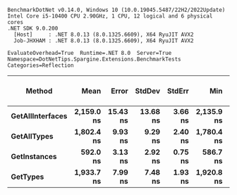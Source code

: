 ```

BenchmarkDotNet v0.14.0, Windows 10 (10.0.19045.5487/22H2/2022Update)
Intel Core i5-10400 CPU 2.90GHz, 1 CPU, 12 logical and 6 physical cores
.NET SDK 9.0.200
  [Host]     : .NET 8.0.13 (8.0.1325.6609), X64 RyuJIT AVX2
  Job-JHXHAM : .NET 8.0.13 (8.0.1325.6609), X64 RyuJIT AVX2

EvaluateOverhead=True  Runtime=.NET 8.0  Server=True  
Namespace=DotNetTips.Spargine.Extensions.BenchmarkTests  Categories=Reflection  

```
| Method           | Mean       | Error    | StdDev   | StdErr  | Min        | Q1         | Median     | Q3         | Max        | Op/s        | CI99.9% Margin | Iterations | Kurtosis | MValue | Skewness | Rank | LogicalGroup | Baseline | Completed Work Items | Lock Contentions | Exceptions | Gen0   | Code Size | Allocated |
|----------------- |-----------:|---------:|---------:|--------:|-----------:|-----------:|-----------:|-----------:|-----------:|------------:|---------------:|-----------:|---------:|-------:|---------:|-----:|------------- |--------- |---------------------:|-----------------:|-----------:|-------:|----------:|----------:|
| **GetAllInterfaces** | **2,159.0 ns** | **15.43 ns** | **13.68 ns** | **3.66 ns** | **2,135.9 ns** | **2,150.4 ns** | **2,161.4 ns** | **2,162.8 ns** | **2,189.9 ns** |   **463,172.4** |       **5.172 ns** |      **14.00** |    **2.746** |  **2.000** |   **0.4506** |    **4** | *****            | **No**       |                    **-** |                **-** |          **-** | **0.0038** |        **NA** |     **600 B** |
| **GetAllTypes**      | **1,802.4 ns** |  **9.93 ns** |  **9.29 ns** | **2.40 ns** | **1,780.4 ns** | **1,796.7 ns** | **1,805.5 ns** | **1,808.7 ns** | **1,814.0 ns** |   **554,823.7** |       **6.301 ns** |      **15.00** |    **2.681** |  **2.000** |  **-0.8844** |    **2** | *****            | **No**       |                    **-** |                **-** |          **-** | **0.0076** |        **NA** |     **744 B** |
| **GetInstances**     |   **592.0 ns** |  **3.13 ns** |  **2.92 ns** | **0.75 ns** |   **586.7 ns** |   **590.2 ns** |   **591.7 ns** |   **593.8 ns** |   **596.9 ns** | **1,689,318.9** |       **7.123 ns** |      **15.00** |    **2.092** |  **2.000** |   **0.2018** |    **1** | *****            | **No**       |                    **-** |                **-** |          **-** |      **-** |     **137 B** |      **72 B** |
| **GetTypes**         | **1,933.7 ns** |  **7.99 ns** |  **7.48 ns** | **1.93 ns** | **1,920.8 ns** | **1,928.4 ns** | **1,933.3 ns** | **1,938.5 ns** | **1,946.5 ns** |   **517,140.0** |       **6.535 ns** |      **15.00** |    **1.864** |  **2.000** |   **0.1353** |    **3** | *****            | **No**       |                    **-** |                **-** |          **-** | **0.0076** |        **NA** |     **744 B** |
